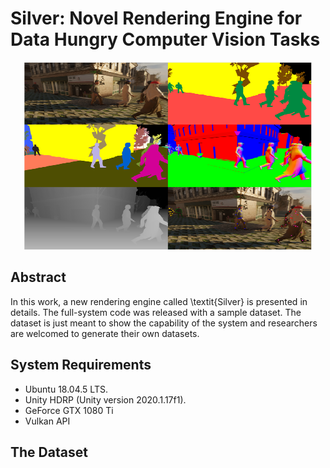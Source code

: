 # Silver: Novel Rendering Engine for Data Hungry Computer Vision Tasks

<p align="center">
  <img width="460" height="300" src="https://github.com/A-Kerim/Silver/blob/main/GroundtruthsVars.PNG">
</p>

## Abstract
In this work, a new rendering engine called \textit{Silver} is presented in details. The full-system code was released with a sample dataset. The dataset is just meant to show the capability of the system and researchers are welcomed to generate their own datasets.
## System Requirements
* Ubuntu 18.04.5 LTS.
* Unity HDRP (Unity version 2020.1.17f1).
* GeForce GTX 1080 Ti
* Vulkan API
## The Dataset


